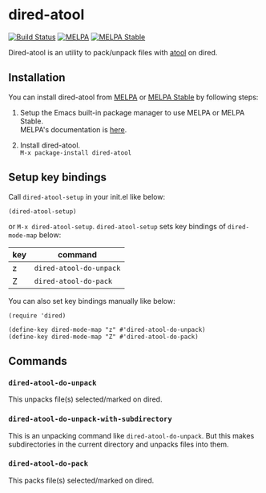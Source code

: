 # dired-atool

[![Build Status](https://travis-ci.org/HKey/dired-atool.svg?branch=master)](https://travis-ci.org/HKey/dired-atool)
[![MELPA](https://melpa.org/packages/dired-atool-badge.svg)](https://melpa.org/#/dired-atool)
[![MELPA Stable](https://stable.melpa.org/packages/dired-atool-badge.svg)](https://stable.melpa.org/#/dired-atool)

Dired-atool is an utility to pack/unpack files with [atool](http://www.nongnu.org/atool/) on dired.

## Installation

You can install dired-atool from [MELPA](https://melpa.org/#/) or
[MELPA Stable](https://stable.melpa.org/#/) by following steps:

1. Setup the Emacs built-in package manager to use MELPA or MELPA Stable.  
   MELPA's documentation is [here](https://github.com/milkypostman/melpa#usage).

2. Install dired-atool.  
   `M-x package-install dired-atool`

## Setup key bindings

Call `dired-atool-setup` in your init.el like below:

```emacs-lisp
(dired-atool-setup)
```

or `M-x dired-atool-setup`.
`dired-atool-setup` sets key bindings of `dired-mode-map` below:

| key | command                 |
|-----|-------------------------|
| z   | `dired-atool-do-unpack` |
| Z   | `dired-atool-do-pack`   |

You can also set key bindings manually like below:

```emacs-lisp
(require 'dired)

(define-key dired-mode-map "z" #'dired-atool-do-unpack)
(define-key dired-mode-map "Z" #'dired-atool-do-pack)
```

## Commands

### `dired-atool-do-unpack`

This unpacks file(s) selected/marked on dired.

### `dired-atool-do-unpack-with-subdirectory`

This is an unpacking command like `dired-atool-do-unpack`.
But this makes subdirectories in the current directory and unpacks
files into them.

### `dired-atool-do-pack`

This packs file(s) selected/marked on dired.
